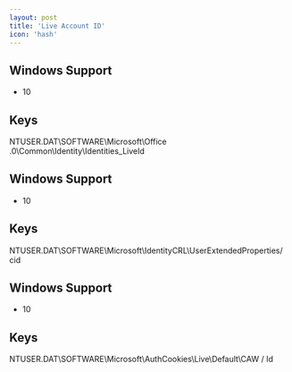 ```yaml
---
layout: post
title: 'Live Account ID'
icon: 'hash'
---
```


## Windows Support

- 10



## Keys

NTUSER.DAT\SOFTWARE\Microsoft\Office.0\Common\Identity\Identities\_LiveId



## Windows Support

- 10



## Keys

NTUSER.DAT\SOFTWARE\Microsoft\IdentityCRL\UserExtendedProperties\/ cid



## Windows Support

- 10



## Keys

NTUSER.DAT\SOFTWARE\Microsoft\AuthCookies\Live\Default\CAW / Id

